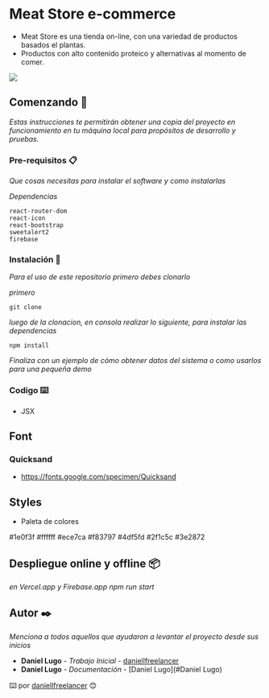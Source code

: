 # Meat Store e-commerce


* Meat Store es una tienda on-line, con una variedad de productos basados el plantas.
* Productos con alto contenido proteico y alternativas al momento de comer.

<img  src='https://prnt.sc/g_NM9hQ1f1-6' with='auto'>


## Comenzando 🚀

_Estas instrucciones te permitirán obtener una copia del proyecto en funcionamiento en tu máquina local para propósitos de desarrollo y pruebas._

### Pre-requisitos 📋

_Que cosas necesitas para instalar el software y como instalarlas_

_Dependencias_

```
react-router-dom
react-icon
react-bootstrap
sweetalert2
firebase
```

### Instalación 🔧

_Para el uso de este repositorio primero debes clonarlo_

_primero_

```
git clone
```

_luego de la clonacion, en consola realizar lo siguiente, para instalar las dependencias_

```
npm install
```

_Finaliza con un ejemplo de cómo obtener datos del sistema o como usarlos para una pequeña demo_


### Codigo ⌨️
* JSX



##  Font
### Quicksand

* https://fonts.google.com/specimen/Quicksand

##  Styles
* Paleta de colores

#1e0f3f
#ffffff 
#ece7ca
#f83797
#4df5fd
#2f1c5c
#3e2872

## Despliegue online y offline 📦

_en Vercel.app y Firebase.app_
_npm run start_

## Autor ✒️

_Menciona a todos aquellos que ayudaron a levantar el proyecto desde sus inicios_

* **Daniel Lugo** - *Trabajo Inicial* - [daniellfreelancer](https://github.com/daniellfreelancer)
* **Daniel Lugo** - *Documentación* - [Daniel Lugo](#Daniel Lugo)

⌨️  por [daniellfreelancer](https://github.com/daniellfreelancer)     😊

